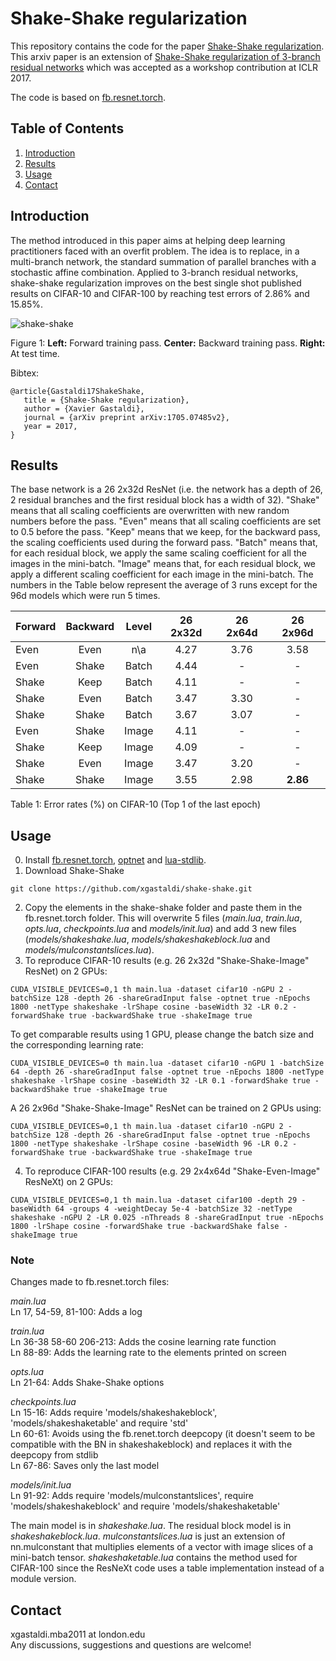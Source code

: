 # Shake-Shake regularization

This repository contains the code for the paper [Shake-Shake regularization](https://arxiv.org/abs/1705.07485). This arxiv paper is an extension of [Shake-Shake regularization of 3-branch residual networks](https://openreview.net/forum?id=HkO-PCmYl&noteId=HkO-PCmYl) which was accepted as a workshop contribution at ICLR 2017.

The code is based on [fb.resnet.torch](https://github.com/facebook/fb.resnet.torch).

## Table of Contents
1. [Introduction](#introduction)
2. [Results](#results)
3. [Usage](#usage)
4. [Contact](#contact)

## Introduction
The method introduced in this paper aims at helping deep learning practitioners faced with an overfit problem. The idea is to replace, in a multi-branch network, the standard summation of parallel branches with a stochastic affine combination. Applied to 3-branch residual networks, shake-shake regularization improves on the best single shot published results on CIFAR-10 and CIFAR-100 by reaching test errors of 2.86% and 15.85%.

![shake-shake](https://s3.eu-central-1.amazonaws.com/github-xg/architecture3.png)

Figure 1: **Left:** Forward training pass. **Center:** Backward training pass. **Right:** At test time.

Bibtex:

```
@article{Gastaldi17ShakeShake,
   title = {Shake-Shake regularization},
   author = {Xavier Gastaldi},
   journal = {arXiv preprint arXiv:1705.07485v2},
   year = 2017,
}
```

## Results
The base network is a 26 2x32d ResNet (i.e. the network has a depth of 26, 2 residual branches and the first residual block has a width of 32). "Shake" means that all scaling coefficients are overwritten with new random numbers before the pass. "Even" means that all scaling coefficients are set to 0.5 before the pass. "Keep" means that we keep, for the backward pass, the scaling coefficients used during the forward pass. "Batch" means that, for each residual block, we apply the same scaling coefficient for all the images in the mini-batch. "Image" means that, for each residual block, we apply a different scaling coefficient for each image in the mini-batch. The numbers in the Table below represent the average of 3 runs except for the 96d models which were run 5 times.

Forward | Backward | Level | 26 2x32d | 26 2x64d | 26 2x96d 
-------|:-------:|:--------:|:--------:|:--------:|:--------:|
Even	|Even	|n\a	|4.27	|3.76	|3.58
Even	|Shake	|Batch	|4.44	|-	|-
Shake	|Keep	|Batch	|4.11	|-	|-
Shake	|Even	|Batch	|3.47	|3.30	|-
Shake	|Shake	|Batch	|3.67	|3.07	|-
Even	|Shake	|Image	|4.11	|-	|-
Shake	|Keep	|Image	|4.09	|-	|-
Shake	|Even	|Image	|3.47	|3.20	|-
Shake	|Shake	|Image 	|3.55	|2.98	|**2.86**

Table 1: Error rates (%) on CIFAR-10 (Top 1 of the last epoch)

## Usage 
0. Install [fb.resnet.torch](https://github.com/facebook/fb.resnet.torch), [optnet](https://github.com/fmassa/optimize-net) and [lua-stdlib](https://github.com/lua-stdlib/lua-stdlib).
1. Download Shake-Shake
```
git clone https://github.com/xgastaldi/shake-shake.git
```
2. Copy the elements in the shake-shake folder and paste them in the fb.resnet.torch folder. This will overwrite 5 files (*main.lua*, *train.lua*, *opts.lua*, *checkpoints.lua* and *models/init.lua*) and add 3 new files (*models/shakeshake.lua*, *models/shakeshakeblock.lua* and *models/mulconstantslices.lua*).
3. To reproduce CIFAR-10 results (e.g. 26 2x32d "Shake-Shake-Image" ResNet) on 2 GPUs:
```
CUDA_VISIBLE_DEVICES=0,1 th main.lua -dataset cifar10 -nGPU 2 -batchSize 128 -depth 26 -shareGradInput false -optnet true -nEpochs 1800 -netType shakeshake -lrShape cosine -baseWidth 32 -LR 0.2 -forwardShake true -backwardShake true -shakeImage true
```
To get comparable results using 1 GPU, please change the batch size and the corresponding learning rate: 

```
CUDA_VISIBLE_DEVICES=0 th main.lua -dataset cifar10 -nGPU 1 -batchSize 64 -depth 26 -shareGradInput false -optnet true -nEpochs 1800 -netType shakeshake -lrShape cosine -baseWidth 32 -LR 0.1 -forwardShake true -backwardShake true -shakeImage true
``` 

A 26 2x96d "Shake-Shake-Image" ResNet can be trained on 2 GPUs using:

```
CUDA_VISIBLE_DEVICES=0,1 th main.lua -dataset cifar10 -nGPU 2 -batchSize 128 -depth 26 -shareGradInput false -optnet true -nEpochs 1800 -netType shakeshake -lrShape cosine -baseWidth 96 -LR 0.2 -forwardShake true -backwardShake true -shakeImage true
```

4. To reproduce CIFAR-100 results (e.g. 29 2x4x64d "Shake-Even-Image" ResNeXt) on 2 GPUs:

```
CUDA_VISIBLE_DEVICES=0,1 th main.lua -dataset cifar100 -depth 29 -baseWidth 64 -groups 4 -weightDecay 5e-4 -batchSize 32 -netType shakeshake -nGPU 2 -LR 0.025 -nThreads 8 -shareGradInput true -nEpochs 1800 -lrShape cosine -forwardShake true -backwardShake false -shakeImage true
```

### Note
Changes made to fb.resnet.torch files:

*main.lua*  
Ln 17, 54-59, 81-100: Adds a log 

*train.lua*  
Ln 36-38 58-60 206-213: Adds the cosine learning rate function  
Ln 88-89: Adds the learning rate to the elements printed on screen  

*opts.lua*  
Ln 21-64: Adds Shake-Shake options  

*checkpoints.lua*  
Ln 15-16: Adds require 'models/shakeshakeblock', 'models/shakeshaketable' and require 'std'  
Ln 60-61: Avoids using the fb.renet.torch deepcopy (it doesn't seem to be compatible with the BN in shakeshakeblock) and replaces it with the deepcopy from stdlib  
Ln 67-86: Saves only the last model  

*models/init.lua*  
Ln 91-92: Adds require 'models/mulconstantslices', require 'models/shakeshakeblock' and require 'models/shakeshaketable'

The main model is in *shakeshake.lua*. The residual block model is in *shakeshakeblock.lua*. *mulconstantslices.lua* is just an extension of nn.mulconstant that multiplies elements of a vector with image slices of a mini-batch tensor. *shakeshaketable.lua* contains the method used for CIFAR-100 since the ResNeXt code uses a table implementation instead of a module version.

## Contact
xgastaldi.mba2011 at london.edu  
Any discussions, suggestions and questions are welcome!

